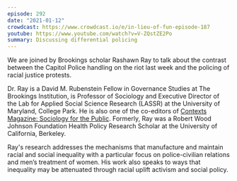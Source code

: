 ```yaml
---
episode: 292
date: "2021-01-12"
crowdcast: https://www.crowdcast.io/e/in-lieu-of-fun-episode-187
youtube: https://www.youtube.com/watch?v=V-ZQstZE2Po
summary: Discussing differential policing
---
```

We are joined by Brookings scholar Rashawn Ray to talk about the contrast
between the Capitol Police handling on the riot last week and the policing of
racial justice protests.

Dr. Ray is a David M. Rubenstein Fellow in Governance Studies at The Brookings
Institution, is Professor of Sociology and Executive Director of the Lab for
Applied Social Science Research (LASSR) at the University of Maryland, College
Park. He is also one of the co-editors of [Contexts Magazine: Sociology for the
Public](https://contexts.org/). Formerly, Ray was a Robert Wood Johnson
Foundation Health Policy Research Scholar at the University of California,
Berkeley.

Ray's research addresses the mechanisms that manufacture and maintain racial
and social inequality with a particular focus on police-civilian relations and
men’s treatment of women. His work also speaks to ways that inequality may be
attenuated through racial uplift activism and social policy.
